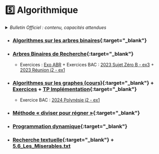 # 5️⃣ Algorithmique
<details>
    <summary><i>Bulletin Officiel : contenu, capacités attendues</i></summary>


<blockquote>
<br>
Le travail de compréhension et de conception d’algorithmes se poursuit en terminale notamment via l’introduction des structures d’arbres et de graphes montrant tout l’intérêt d’une approche <b>récursive</b> dans la résolution algorithmique de problèmes.  
On continue l’étude de la notion de <b>coût d’exécution</b>, en temps ou en mémoire et on montre l’intérêt du passage d’un coût quadratique en <span class="math"><i>n</i><sup>2</sup></span> à <span class="math"><i>n</i>log<sub>2</sub><i>n</i></span>  ou de <span class="math"><i>n</i></span> à <span class="math"><i>n</i>log<sub>2</sub><i>n</i></span>. Le logarithme en base 2 est ici manipulé comme simple outil de comptage (taille en bits d’un nombre entier).  
<br><br>
<table>
<tr><th> Contenu </th><th> Capacités attendues </th></tr>
<tr><td> Algorithmes sur les arbres binaires<br><br><br> et sur les arbres binaires de recherche </td><td> - Calculer la taille et la hauteur d’un arbre <br>- Parcourir un arbre de différentes façons (ordres infixe, préfixe ou suffixe ; ordre en largeur d’abord) <br><br>- Rechercher une clé dans un arbre de recherche, insérer une clé </td> </tr> 
<tr><td> Algorithmes sur les graphes </td><td> - Parcourir un graphe en profondeur d’abord, en largeur d’abord <br>- Repérer la présence d’un cycle dans un graphe <br>- Chercher un chemin dans un graphe </td> </tr> 
<tr><td> Méthode « diviser pour régner » </td><td> - Écrire un algorithme utilisant la méthode « diviser pour régner » </td> </tr> 
<tr><td> Programmation dynamique </td><td> - Utiliser la programmation dynamique pour écrire un algorithme </td> </tr> 
<tr><td> Recherche textuelle </td><td> - Étudier l’algorithme de <i>Boyer-Moore</i> pour la recherche d’un motif dans un texte </td> </tr> 
</table>
</blockquote>
</details>

- ### [Algorithmes sur les arbres binaires](https://notebook.basthon.fr/?from=https://raw.githubusercontent.com/abrugiere/tnsi/main/_ressources/5.1_algo_arbres.ipynb){:target="_blank"} 

- ### [Arbres Binaires de Recherche](https://notebook.basthon.fr/?from=https://raw.githubusercontent.com/abrugiere/tnsi/main/_ressources/5.2_ABR.ipynb){:target="_blank"} 
    + Exercices : [Exo ABR](https://raw.githubusercontent.com/abrugiere/tnsi/main/_ressources/5.2_exos_ABR.pdf) + Exercices BAC : [2023 Sujet Zéro B - ex3](https://raw.githubusercontent.com/abrugiere/tnsi/main/_ressources/5.2_23-NSI0B-ex3.pdf) + [2023 Réunion j2 - ex1](https://raw.githubusercontent.com/abrugiere/tnsi/main/_ressources/5.2_23-NSIJ2LR1-ex1.pdf)

- ### [Algorithmes sur les graphes (cours)](https://notebook.basthon.fr/?from=https://raw.githubusercontent.com/abrugiere/tnsi/main/_ressources/5.3a_algo_graphes.ipynb){:target="_blank"} + [Exercices](https://raw.githubusercontent.com/abrugiere/tnsi/main/_ressources/5.3b_algo_graphes.pdf)  + [TP Implémentation](https://notebook.basthon.fr/?from=https://raw.githubusercontent.com/abrugiere/tnsi/main/_ressources/5.3c_algo_graphes.ipynb){:target="_blank"}
    + Exercice BAC : [2024 Polynésie j2 - ex1](https://raw.githubusercontent.com/abrugiere/tnsi/main/_ressources/5.3_24-NSIJ2PO1-ex1.pdf) 

- ### [Méthode « diviser pour régner »](https://notebook.basthon.fr/?from=https://raw.githubusercontent.com/abrugiere/tnsi/main/_ressources/5.4_diviser.ipynb){:target="_blank"}

- ### [Programmation dynamique](https://notebook.basthon.fr/?from=https://raw.githubusercontent.com/abrugiere/tnsi/main/_ressources/5.5_prog_dyn.ipynb){:target="_blank"}

- ### [Recherche textuelle](https://notebook.basthon.fr/?from=https://raw.githubusercontent.com/abrugiere/tnsi/main/_ressources/5.6_rech_text.ipynb){:target="_blank"} + [5.6_Les_Miserables.txt](https://notebook.basthon.fr/?from=https://raw.githubusercontent.com/abrugiere/tnsi/main/_ressources/5.6_Les_Miserables.txt)


<!--


-->
